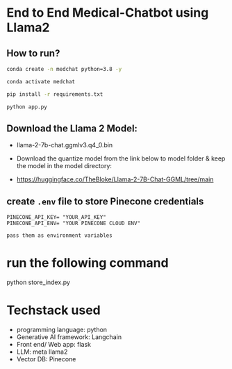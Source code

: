 # End to End Medical-Chatbot using Llama2


## How to run?

```bash
conda create -n medchat python=3.8 -y
```

```bash
conda activate medchat
```

```bash
pip install -r requirements.txt
```

```bash
python app.py
```



## Download the Llama 2 Model:
- llama-2-7b-chat.ggmlv3.q4_0.bin

- Download the quantize model from the link below to model folder & keep the model in the model directory:
- https://huggingface.co/TheBloke/Llama-2-7B-Chat-GGML/tree/main

## create `.env` file to store Pinecone credentials
```
PINECONE_API_KEY= "YOUR_API_KEY"
PINECONE_API_ENV= "YOUR PINECONE CLOUD ENV"

pass them as environment variables
```


# run the following command
python store_index.py

# Techstack used
- programming language: python
- Generative AI framework: Langchain
- Front end/ Web app: flask
- LLM: meta llama2
- Vector DB: Pinecone

